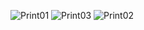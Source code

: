 ![Print01](https://github.com/user-attachments/assets/c0cb46c9-f37d-400a-8648-09c2829c1f82)
![Print03](https://github.com/user-attachments/assets/ad2477c1-4c68-4e79-9285-012b4f20ce8e)
![Print02](https://github.com/user-attachments/assets/94455739-d9bb-4639-8f21-8c13b1346b9b)
